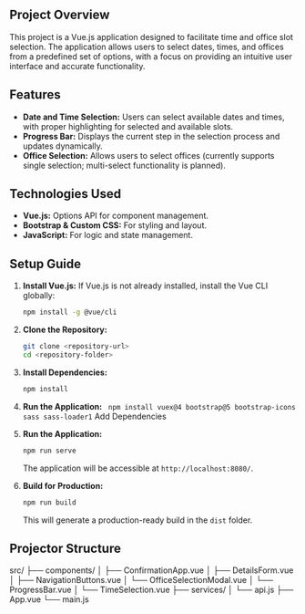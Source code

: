 ## Project Overview
This project is a Vue.js application designed to facilitate time and office slot selection. The application allows users to select dates, times, and offices from a predefined set of options, with a focus on providing an intuitive user interface and accurate functionality.

## Features
- **Date and Time Selection:** Users can select available dates and times, with proper highlighting for selected and available slots.
- **Progress Bar:** Displays the current step in the selection process and updates dynamically.
- **Office Selection:** Allows users to select offices (currently supports single selection; multi-select functionality is planned).

## Technologies Used
- **Vue.js:** Options API for component management.
- **Bootstrap & Custom CSS:** For styling and layout.
- **JavaScript:** For logic and state management.

## Setup Guide

1. **Install Vue.js:**
   If Vue.js is not already installed, install the Vue CLI globally:
   ```bash
   npm install -g @vue/cli
   ```
   
2. **Clone the Repository:**
   ```bash
   git clone <repository-url>
   cd <repository-folder>
   ```

3. **Install Dependencies:**
   ```bash
   npm install
   ```
4. **Run the Application:**
``` npm install vuex@4 bootstrap@5 bootstrap-icons sass sass-loader1```
   Add Dependencies

5. **Run the Application:**
   ```bash
   npm run serve
   ```
   The application will be accessible at `http://localhost:8080/`.

6. **Build for Production:**
   ```bash
   npm run build
   ```
   This will generate a production-ready build in the `dist` folder.

## Projector Structure
src/
├── components/
│   ├── ConfirmationApp.vue
│   ├── DetailsForm.vue
│   ├── NavigationButtons.vue
│   └── OfficeSelectionModal.vue
│   └── ProgressBar.vue
│   └── TimeSelection.vue
├── services/
│   └── api.js
├── App.vue
└── main.js
